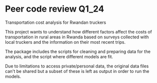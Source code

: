 # Peer code review Q1_24

Transportation cost analysis for Rwandan truckers

This project wants to understand how different factors affect the costs of transportation
in rural areas in Rwanda based on surveys collected with local truckers and the information
on their most recent trips.

The package includes the scripts for cleaning and preparing data for the analysis, and the
script where different models are fit.

Due to limitations to access private/personal data, the original data files can't be shared 
but a subset of these is left as output in order to run the models.

